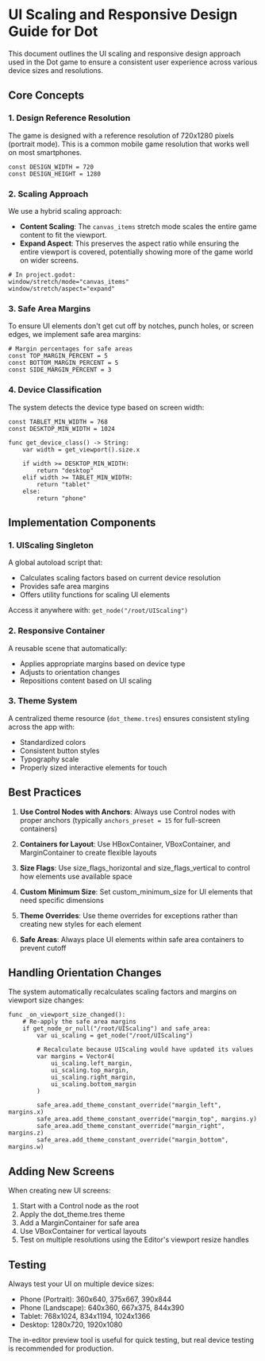 # UI Scaling and Responsive Design Guide for Dot

This document outlines the UI scaling and responsive design approach used in the Dot game to ensure a consistent user experience across various device sizes and resolutions.

## Core Concepts

### 1. Design Reference Resolution

The game is designed with a reference resolution of 720x1280 pixels (portrait mode). This is a common mobile game resolution that works well on most smartphones.

```gdscript
const DESIGN_WIDTH = 720
const DESIGN_HEIGHT = 1280
```

### 2. Scaling Approach

We use a hybrid scaling approach:
- **Content Scaling**: The `canvas_items` stretch mode scales the entire game content to fit the viewport.
- **Expand Aspect**: This preserves the aspect ratio while ensuring the entire viewport is covered, potentially showing more of the game world on wider screens.

```gdscript
# In project.godot:
window/stretch/mode="canvas_items"
window/stretch/aspect="expand"
```

### 3. Safe Area Margins

To ensure UI elements don't get cut off by notches, punch holes, or screen edges, we implement safe area margins:

```gdscript
# Margin percentages for safe areas
const TOP_MARGIN_PERCENT = 5
const BOTTOM_MARGIN_PERCENT = 5
const SIDE_MARGIN_PERCENT = 3
```

### 4. Device Classification

The system detects the device type based on screen width:

```gdscript
const TABLET_MIN_WIDTH = 768
const DESKTOP_MIN_WIDTH = 1024

func get_device_class() -> String:
    var width = get_viewport().size.x
    
    if width >= DESKTOP_MIN_WIDTH:
        return "desktop"
    elif width >= TABLET_MIN_WIDTH:
        return "tablet"
    else:
        return "phone"
```

## Implementation Components

### 1. UIScaling Singleton

A global autoload script that:
- Calculates scaling factors based on current device resolution
- Provides safe area margins
- Offers utility functions for scaling UI elements

Access it anywhere with: `get_node("/root/UIScaling")`

### 2. Responsive Container

A reusable scene that automatically:
- Applies appropriate margins based on device type
- Adjusts to orientation changes
- Repositions content based on UI scaling

### 3. Theme System

A centralized theme resource (`dot_theme.tres`) ensures consistent styling across the app with:
- Standardized colors
- Consistent button styles
- Typography scale
- Properly sized interactive elements for touch

## Best Practices

1. **Use Control Nodes with Anchors**: Always use Control nodes with proper anchors (typically `anchors_preset = 15` for full-screen containers)

2. **Containers for Layout**: Use HBoxContainer, VBoxContainer, and MarginContainer to create flexible layouts

3. **Size Flags**: Use size_flags_horizontal and size_flags_vertical to control how elements use available space

4. **Custom Minimum Size**: Set custom_minimum_size for UI elements that need specific dimensions

5. **Theme Overrides**: Use theme overrides for exceptions rather than creating new styles for each element

6. **Safe Areas**: Always place UI elements within safe area containers to prevent cutoff

## Handling Orientation Changes

The system automatically recalculates scaling factors and margins on viewport size changes:

```gdscript
func _on_viewport_size_changed():
    # Re-apply the safe area margins
    if get_node_or_null("/root/UIScaling") and safe_area:
        var ui_scaling = get_node("/root/UIScaling")
        
        # Recalculate because UIScaling would have updated its values
        var margins = Vector4(
            ui_scaling.left_margin,
            ui_scaling.top_margin,
            ui_scaling.right_margin,
            ui_scaling.bottom_margin
        )
        
        safe_area.add_theme_constant_override("margin_left", margins.x)
        safe_area.add_theme_constant_override("margin_top", margins.y)
        safe_area.add_theme_constant_override("margin_right", margins.z)
        safe_area.add_theme_constant_override("margin_bottom", margins.w)
```

## Adding New Screens

When creating new UI screens:

1. Start with a Control node as the root
2. Apply the dot_theme.tres theme
3. Add a MarginContainer for safe area
4. Use VBoxContainer for vertical layouts
5. Test on multiple resolutions using the Editor's viewport resize handles

## Testing

Always test your UI on multiple device sizes:
- Phone (Portrait): 360x640, 375x667, 390x844
- Phone (Landscape): 640x360, 667x375, 844x390
- Tablet: 768x1024, 834x1194, 1024x1366
- Desktop: 1280x720, 1920x1080

The in-editor preview tool is useful for quick testing, but real device testing is recommended for production. 
